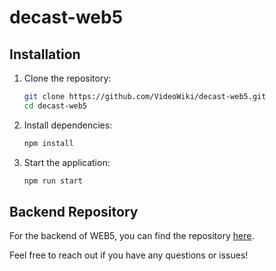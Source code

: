 # decast-web5

## Installation

1. Clone the repository:

    ```bash
    git clone https://github.com/VideoWiki/decast-web5.git
    cd decast-web5
    ```

2. Install dependencies:

    ```bash
    npm install
    ```

3. Start the application:

    ```bash
    npm run start
    ```

## Backend Repository

For the backend of WEB5, you can find the repository [here](https://github.com/VideoWiki/web5-backend-node).

Feel free to reach out if you have any questions or issues!
